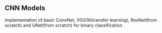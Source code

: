 ## CNN Models

Implementation of basic ConvNet, VGG16(transfer learning), ResNet(from scratch) and UNet(from scratch) for binary classification